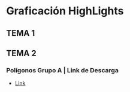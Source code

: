 Graficación HighLights
====================================
TEMA 1
------
TEMA 2
------
 ### Polígonos Grupo A | Link de Descarga

 - [Link](https://drive.google.com/open?id=1fY2RS74DOWZMO1BsjfzJtAvl93WFin0K)
